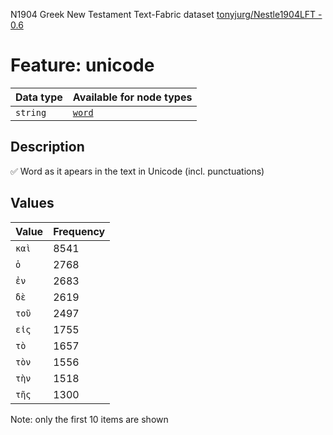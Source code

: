 <p>N1904 Greek New Testament Text-Fabric dataset <a href="https://github.com/tonyjurg/Nestle1904LFT">tonyjurg/Nestle1904LFT - 0.6</a></p>

<h1>Feature: unicode</h1>

<table>
<thead>
<tr>
  <th>Data type</th>
  <th>Available for node types</th>
</tr>
</thead>
<tbody>
<tr>
  <td><code>string</code></td>
  <td><A HREF="featurebynodetype.md#word"><code>word</code></A></td>
</tr>
</tbody>
</table>

<h2>Description</h2>

<p>✅ Word as it apears in the text in Unicode (incl. punctuations)</p>

<h2>Values</h2>

<table>
<thead>
<tr>
  <th>Value</th>
  <th>Frequency</th>
</tr>
</thead>
<tbody>
<tr>
  <td><code>καὶ</code></td>
  <td>8541</td>
</tr>
<tr>
  <td><code>ὁ</code></td>
  <td>2768</td>
</tr>
<tr>
  <td><code>ἐν</code></td>
  <td>2683</td>
</tr>
<tr>
  <td><code>δὲ</code></td>
  <td>2619</td>
</tr>
<tr>
  <td><code>τοῦ</code></td>
  <td>2497</td>
</tr>
<tr>
  <td><code>εἰς</code></td>
  <td>1755</td>
</tr>
<tr>
  <td><code>τὸ</code></td>
  <td>1657</td>
</tr>
<tr>
  <td><code>τὸν</code></td>
  <td>1556</td>
</tr>
<tr>
  <td><code>τὴν</code></td>
  <td>1518</td>
</tr>
<tr>
  <td><code>τῆς</code></td>
  <td>1300</td>
</tr>
</tbody>
</table>

<p>Note: only the first 10 items are shown</p>
